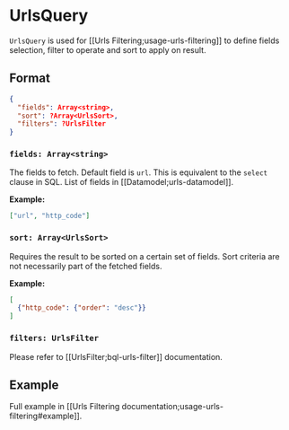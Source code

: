 # UrlsQuery

`UrlsQuery` is used for [[Urls Filtering;usage-urls-filtering]] to define fields selection, filter to operate and sort to apply on result.

## Format
```JSON
{
  "fields": Array<string>,
  "sort": ?Array<UrlsSort>,
  "filters": ?UrlsFilter
}
```

### `fields: Array<string>`

The fields to fetch. Default field is `url`. This is equivalent to the `select` clause in SQL. List of fields in [[Datamodel;urls-datamodel]].

**Example:**
```JSON
["url", "http_code"]
```

### `sort: Array<UrlsSort>`

Requires the result to be sorted on a certain set of fields. Sort criteria are not necessarily part of the fetched fields.

**Example:**
```JSON
[
  {"http_code": {"order": "desc"}}
]
```

### `filters: UrlsFilter`

Please refer to [[UrlsFilter;bql-urls-filter]] documentation.


## Example
Full example in [[Urls Filtering documentation;usage-urls-filtering#example]].
